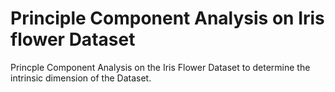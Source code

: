 # Principle Component Analysis on Iris flower Dataset
Princple Component Analysis on the Iris Flower Dataset to determine the intrinsic dimension of the Dataset. 
